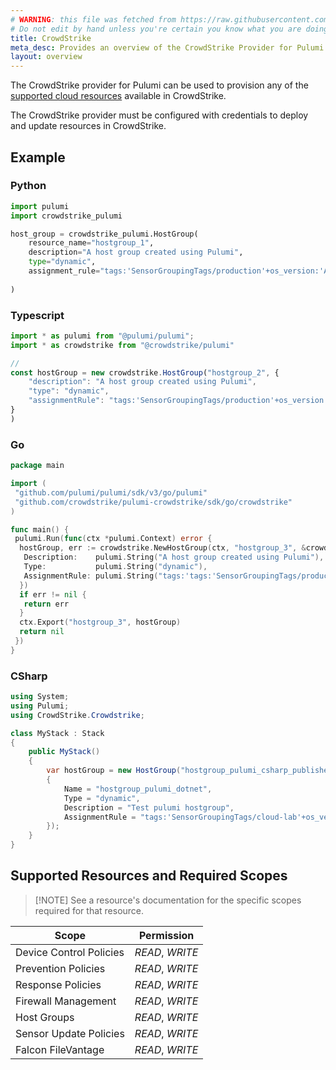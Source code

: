 ```yaml
---
# WARNING: this file was fetched from https://raw.githubusercontent.com/crowdstrike/pulumi-crowdstrike/v0.0.7/docs/_index.md
# Do not edit by hand unless you're certain you know what you are doing!
title: CrowdStrike
meta_desc: Provides an overview of the CrowdStrike Provider for Pulumi.
layout: overview
---
```


The CrowdStrike provider for Pulumi can be used to provision any of the [supported cloud resources](#supported_resources) available in CrowdStrike.

The CrowdStrike provider must be configured with credentials to deploy and update resources in CrowdStrike.

## Example

### Python

```python
import pulumi
import crowdstrike_pulumi

host_group = crowdstrike_pulumi.HostGroup(
    resource_name="hostgroup_1",
    description="A host group created using Pulumi",
    type="dynamic",
    assignment_rule="tags:'SensorGroupingTags/production'+os_version:'Amazon Linux 2'",
    
)
```

### Typescript

```typescript
import * as pulumi from "@pulumi/pulumi";
import * as crowdstrike from "@crowdstrike/pulumi"

//
const hostGroup = new crowdstrike.HostGroup("hostgroup_2", {
    "description": "A host group created using Pulumi",
    "type": "dynamic",
    "assignmentRule": "tags:'SensorGroupingTags/production'+os_version:'Amazon Linux 2'"
}
)

```

### Go

```go
package main

import (
 "github.com/pulumi/pulumi/sdk/v3/go/pulumi"
 "github.com/crowdstrike/pulumi-crowdstrike/sdk/go/crowdstrike"
)

func main() {
 pulumi.Run(func(ctx *pulumi.Context) error {
  hostGroup, err := crowdstrike.NewHostGroup(ctx, "hostgroup_3", &crowdstrike.HostGroupArgs{
   Description:    pulumi.String("A host group created using Pulumi"),
   Type:           pulumi.String("dynamic"),
   AssignmentRule: pulumi.String("tags:'tags:'SensorGroupingTags/production'+os_version:'Amazon Linux 2'"),
  })
  if err != nil {
   return err
  }
  ctx.Export("hostgroup_3", hostGroup)
  return nil
 })
}

```

### CSharp

```csharp
using System;
using Pulumi;
using CrowdStrike.Crowdstrike;

class MyStack : Stack
{
    public MyStack()
    {
        var hostGroup = new HostGroup("hostgroup_pulumi_csharp_published", new HostGroupArgs
        {
            Name = "hostgroup_pulumi_dotnet",
            Type = "dynamic",
            Description = "Test pulumi hostgroup",
            AssignmentRule = "tags:'SensorGroupingTags/cloud-lab'+os_version:'Amazon Linux 2'"
        });
    }
}

```

## <a name="supported_resources"></a> Supported Resources and Required Scopes
>
> [!NOTE]
> See a resource's documentation for the specific scopes required for that resource.

| Scope                   | Permission      |
|-------------------------|-----------------|
| Device Control Policies | *READ*, *WRITE* |
| Prevention Policies     | *READ*, *WRITE* |
| Response Policies       | *READ*, *WRITE* |
| Firewall Management     | *READ*, *WRITE* |
| Host Groups             | *READ*, *WRITE* |
| Sensor Update Policies  | *READ*, *WRITE* |
| Falcon FileVantage      | *READ*, *WRITE* |
